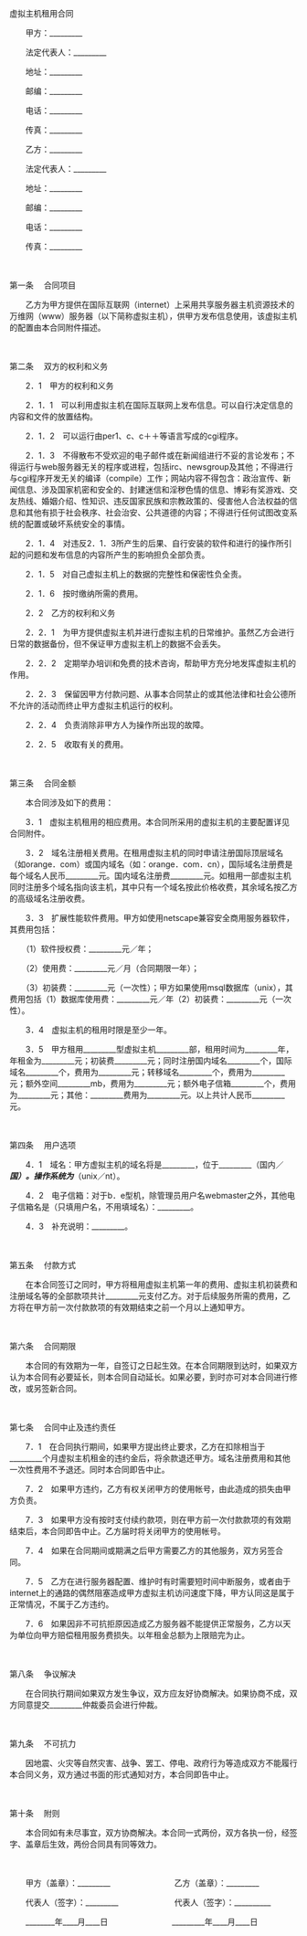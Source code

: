 



虚拟主机租用合同



 

　　甲方：_________

　　法定代表人：_________

　　地址：_________

　　邮编：_________

　　电话：_________

　　传真：_________　　

　　乙方：_________

　　法定代表人：_________

　　地址：_________

　　邮编：_________

　　电话：_________

　　传真：_________

　　

第一条
　合同项目

　　乙方为甲方提供在国际互联网（internet）上采用共享服务器主机资源技术的万维网（www）服务器（以下简称虚拟主机），供甲方发布信息使用，该虚拟主机的配置由本合同附件描述。

　　

第二条
　双方的权利和义务

　　2．1　甲方的权利和义务

　　2．1．1　可以利用虚拟主机在国际互联网上发布信息。可以自行决定信息的内容和文件的放置结构。

　　2．1．2　可以运行由per1、c、c＋＋等语言写成的cgi程序。

　　2．1．3　不得散布不受欢迎的电子邮件或在新闻组进行不妥的言论发布；不得运行与web服务器无关的程序或进程，包括irc、newsgroup及其他；不得进行与cgi程序开发无关的编译（compile）工作；网站内容不得包含：政治宣传、新闻信息、涉及国家机密和安全的、封建迷信和淫秽色情的信息、博彩有奖游戏、交友热线、婚姻介绍、性知识、违反国家民族和宗教政策的、侵害他人合法权益的信息和其他有损于社会秩序、社会治安、公共道德的内容；不得进行任何试图改变系统的配置或破坏系统安全的事情。

　　2．1．4　对违反2．1．3所产生的后果、自行安装的软件和进行的操作所引起的问题和发布信息的内容所产生的影响担负全部负责。

　　2．1．5　对自己虚拟主机上的数据的完整性和保密性负全责。

　　2．1．6　按时缴纳所需的费用。

　　2．2　乙方的权利和义务

　　2．2．1　为甲方提供虚拟主机并进行虚拟主机的日常维护。虽然乙方会进行日常的数据备份，但不保证甲方虚拟主机上的数据不会丢失。

　　2．2．2　定期举办培训和免费的技术咨询，帮助甲方充分地发挥虚拟主机的作用。

　　2．2．3　保留因甲方付款问题、从事本合同禁止的或其他法律和社会公德所不允许的活动而终止甲方虚拟主机运行的权利。

　　2．2．4　负责消除非甲方人为操作所出现的故障。

　　2．2．5　收取有关的费用。

　　

第三条
　合同金额

　　本合同涉及如下的费用：

　　3．1　虚拟主机租用的相应费用。本合同所采用的虚拟主机的主要配置详见合同附件。

　　3．2　域名注册相关费用。在租用虚拟主机的同时申请注册国际顶层域名（如orange．com）或国内域名（如：orange．com．cn），国际域名注册费是每个域名人民币_________元。国内域名注册费_________元。如租用一部虚拟主机同时注册多个域名指向该主机，其中只有一个域名按此价格收费，其余域名按乙方的高级域名注册收费。

　　3．3　扩展性能软件费用。甲方如使用netscape兼容安全商用服务器软件，其费用包括：

　　（1）软件授权费：_________元／年；

　　（2）使用费：_________元／月（合同期限一年）；

　　（3）初装费：_________元（一次性）；甲方如果使用msql数据库（unix），其费用包括（1）数据库使用费：_________元／年（2）初装费：_________元（一次性）。

　　3．4　虚拟主机的租用时限是至少一年。

　　3．5　甲方租用_________型虚拟主机_________部，租用时间为_________年，年租金为_________元；初装费_________元；同时注册国内域名_________个，国际域名_________个，费用为_________元；转移域名_________个，费用为_________元；额外空间_________mb，费用为_________元；额外电子信箱_________个，费用为_________元；其他：_________费用为_________元。以上共计人民币_________元。

　　

第四条
　用户选项

　　4．1　域名：甲方虚拟主机的域名将是_________，位于_________（国内／_________国）。操作系统为_________（unix／nt）。

　　4．2　电子信箱：对于b．e型机，除管理员用户名webmaster之外，其他电子信箱名是（只填用户名，不用填域名）：_________。

　　4．3　补充说明：_________。

　　

第五条
　付款方式

　　在本合同签订之同时，甲方将租用虚拟主机第一年的费用、虚拟主机初装费和注册域名等的全部款项共计_________元支付乙方。对于后续服务所需的费用，乙方将在甲方前一次付款款项的有效期结束之前一个月以上通知甲方。

　　

第六条
　合同期限

　　本合同的有效期为一年，自签订之日起生效。在本合同期限到达时，如果双方认为本合同有必要延长，则本合同自动延长。如果必要，到时亦可对本合同进行修改，或另签新合同。

　　

第七条
　合同中止及违约责任

　　7．1　在合同执行期间，如果甲方提出终止要求，乙方在扣除相当于_________个月虚拟主机租金的违约金后，将余款退还甲方。域名注册费用和其他一次性费用不予退还。同时本合同即告中止。

　　7．2　如果甲方违约，乙方有权关闭甲方的使用帐号，由此造成的损失由甲方负责。

　　7．3　如果甲方没有按时支付续约款项，则在甲方前一次付款款项的有效期结束后，本合同即告中止。乙方届时将关闭甲方的使用帐号。

　　7．4　如果在合同期间或期满之后甲方需要乙方的其他服务，双方另签合同。

　　7．5　乙方在进行服务器配置、维护时有时需要短时间中断服务，或者由于internet上的通路的偶然阻塞造成甲方虚拟主机访问速度下降，甲方认同这是属于正常情况，不属于乙方违约。

　　7．6　如果因非不可抗拒原因造成乙方服务器不能提供正常服务，乙方以天为单位向甲方赔偿租用服务费损失。以年租金总额为上限赔完为止。

　　

第八条
　争议解决

　　在合同执行期间如果双方发生争议，双方应友好协商解决。如果协商不成，双方同意提交_________仲裁委员会进行仲裁。

　　

第九条
　不可抗力

　　因地震、火灾等自然灾害、战争、罢工、停电、政府行为等造成双方不能履行本合同义务，双方通过书面的形式通知对方，本合同即告中止。

　　

第十条
　附则

　　本合同如有未尽事宜，双方协商解决。本合同一式两份，双方各执一份，经签字、盖章后生效，两份合同具有同等效力。　

　　　

　　甲方（盖章）：_________　　　　　　　　乙方（盖章）：_________　　

　　代表人（签字）：_________　　　　　　　代表人（签字）：__________

　　________年____月____日　　　　　　　　_________年____月____日